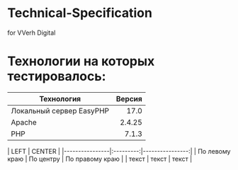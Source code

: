 # Technical-Specification
for VVerh Digital

# Технологии на которых тестировалось:
| Технология | Версия |
|----------------|----------------:|
| Локальный сервер EasyPHP | 17.0 |
| Apache | 2.4.25 |
| PHP | 7.1.3 |

| LEFT | CENTER  |
|----------------|:---------:|----------------:|
| По левому краю | По центру | По правому краю |
| текст | текст | текст |
